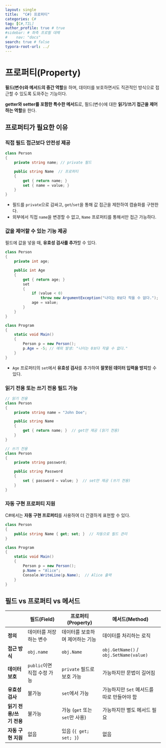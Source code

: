 ```yaml
---
layout: single
title:  "C#) 프로퍼티"
categories: C#
tag: [C#,TIL]
author_profile: true # true
#sidebar: # 좌측 프로필 대체
#    nav: "docs"
search: true # false
typora-root-url: ../
---
```


# 프로퍼티(Property)

**필드(변수)와 메서드의 중간 역할**을 하며, 데이터를 보호하면서도 직관적인 방식으로 접근할 수 있도록 도와주는 기능이다.

**getter와 setter를 포함한 특수한 메서드**로, 필드(변수)에 대한 **읽기/쓰기 접근을 제어하는 역할**을 한다.



## 프로퍼티가 필요한 이유

### 직접 필드 접근보다 안전성 제공

``` csharp
class Person
{
    private string name; // private 필드

    public string Name  // 프로퍼티
    {
        get { return name; }
        set { name = value; }
    }
}
```

- 필드를 `private`으로 감싸고, `get`/`set`을 통해 값 접근을 제한하여 캡슐화를 구현한다.
- 외부에서 직접 `name`을 변경할 수 없고, `Name` 프로퍼티를 통해서만 접근 가능하다.





### **값을 제어할 수 있는 기능 제공**

필드에 값을 넣을 때, **유효성 검사를 추가**할 수 있다.

``` csharp
class Person
{
    private int age;

    public int Age
    {
        get { return age; }
        set
        {
            if (value < 0) 
                throw new ArgumentException("나이는 0보다 작을 수 없다.");
            age = value;
        }
    }
}

class Program
{
    static void Main()
    {
        Person p = new Person();
        p.Age = -5; // 예외 발생: "나이는 0보다 작을 수 없다."
    }
}
```

- `Age` 프로퍼티의 `set`에서 **유효성 검사**를 추가하여 **잘못된 데이터 입력을 방지**할 수 있다.





### 읽기 전용 또는 쓰기 전용 필드 가능

``` csharp
// 읽기 전용
class Person
{
    private string name = "John Doe";

    public string Name
    {
        get { return name; }  // get만 제공 (읽기 전용)
    }
}
```

``` csharp
// 쓰기 전용
class Person
{
    private string password;

    public string Password
    {
        set { password = value; }  // set만 제공 (쓰기 전용)
    }
}
```





### **자동 구현 프로퍼티 지원**

C#에서는 **자동 구현 프로퍼티**를 사용하여 더 간결하게 표현할 수 있다.

``` csharp
class Person
{
    public string Name { get; set; }  // 자동으로 필드 관리
}

class Program
{
    static void Main()
    {
        Person p = new Person();
        p.Name = "Alice";  
        Console.WriteLine(p.Name);  // Alice 출력
    }
}
```



## **필드 vs 프로퍼티 vs 메서드**

|                         | **필드(Field)**             | **프로퍼티(Property)**          | **메서드(Method)**                         |
| ----------------------- | --------------------------- | ------------------------------- | ------------------------------------------ |
| **정의**                | 데이터를 저장하는 변수      | 데이터를 보호하며 제어하는 기능 | 데이터를 처리하는 로직                     |
| **접근 방식**           | `obj.name`                  | `obj.Name`                      | `obj.GetName()` / `obj.SetName(value)`     |
| **데이터 보호**         | `public`이면 직접 수정 가능 | `private` 필드로 보호 가능      | 가능하지만 문법이 길어짐                   |
| **유효성 검사**         | 불가능                      | `set`에서 가능                  | 가능하지만 `Set` 메서드를 따로 만들어야 함 |
| **읽기 전용/쓰기 전용** | 불가능                      | 가능 (`get` 또는 `set`만 사용)  | 가능하지만 별도 메서드 필요                |
| **자동 구현 지원**      | 없음                        | 있음 (`{ get; set; }`)          | 없음                                       |

